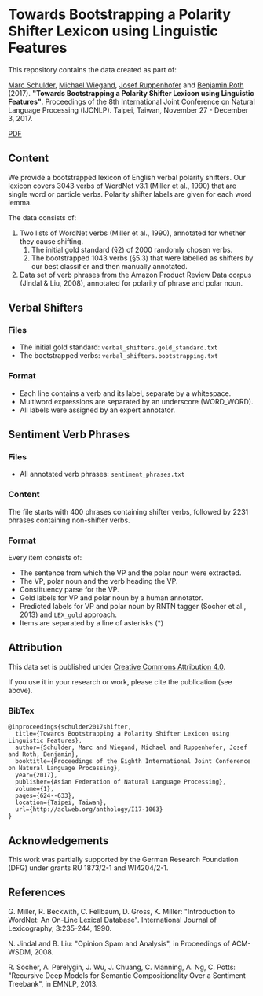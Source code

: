 # Towards Bootstrapping a Polarity Shifter Lexicon using Linguistic Features
This repository contains the data created as part of:

[Marc Schulder](http://marc.schulder.info), [Michael Wiegand](http://www.coli.uni-saarland.de/~miwieg/), [Josef Ruppenhofer](http://ruppenhofer.de/) and [Benjamin Roth](https://sites.google.com/site/rothbenj/) (2017). **"Towards Bootstrapping a Polarity Shifter Lexicon using Linguistic Features"**. Proceedings of the 8th International Joint Conference on Natural Language Processing (IJCNLP). Taipei, Taiwan, November 27 - December 3, 2017.

[PDF](http://aclweb.org/anthology/I17-1063)

## Content
We provide a bootstrapped lexicon of English verbal polarity shifters.
Our lexicon covers 3043 verbs of WordNet v3.1 (Miller et al., 1990) that are single word or particle verbs.
Polarity shifter labels are given for each word lemma.

The data consists of:
1. Two lists of WordNet verbs (Miller et al., 1990), annotated for whether they cause shifting.
    1. The initial gold standard (§2) of 2000 randomly chosen verbs.
    2. The bootstrapped 1043 verbs (§5.3) that were labelled as shifters by our best classifier and then manually annotated.
2. Data set of verb phrases from the Amazon Product Review Data corpus (Jindal & Liu, 2008), annotated for polarity of phrase and polar noun.


## Verbal Shifters
### Files
  - The initial gold standard: `verbal_shifters.gold_standard.txt`
  - The bootstrapped verbs: `verbal_shifters.bootstrapping.txt`

### Format
- Each line contains a verb and its label, separate by a whitespace.
- Multiword expressions are separated by an underscore (WORD_WORD).
- All labels were assigned by an expert annotator.

## Sentiment Verb Phrases
### Files
- All annotated verb phrases: `sentiment_phrases.txt`

### Content
The file starts with 400 phrases containing shifter verbs, followed by 2231 phrases containing non-shifter verbs.
### Format
Every item consists of:
- The sentence from which the VP and the polar noun were extracted.
- The VP, polar noun and the verb heading the VP.
- Constituency parse for the VP.
- Gold labels for VP and polar noun by a human annotator.
- Predicted labels for VP and polar noun by RNTN tagger (Socher et al., 2013) and `LEX_gold` approach.
- Items are separated by a line of asterisks (*)

## Attribution
This data set is published under [Creative Commons Attribution 4.0](https://github.com/uds-lsv/bootstrapped-lexicon-of-english-verbal-polarity-shifters/blob/master/LICENSE).

If you use it in your research or work, please cite the publication (see above).

### BibTex
```
@inproceedings{schulder2017shifter,
  title={Towards Bootstrapping a Polarity Shifter Lexicon using Linguistic Features},
  author={Schulder, Marc and Wiegand, Michael and Ruppenhofer, Josef and Roth, Benjamin},
  booktitle={Proceedings of the Eighth International Joint Conference on Natural Language Processing},
  year={2017},
  publisher={Asian Federation of Natural Language Processing},
  volume={1},
  pages={624--633},
  location={Taipei, Taiwan},
  url={http://aclweb.org/anthology/I17-1063}
}
```

## Acknowledgements
This work was partially supported by the German Research Foundation (DFG) under grants RU 1873/2-1 and WI4204/2-1.

## References
G. Miller, R. Beckwith, C. Fellbaum, D. Gross, K. Miller: "Introduction to WordNet: An On-Line Lexical Database". International Journal of Lexicography, 3:235-244, 1990.

N. Jindal and B. Liu: "Opinion Spam and Analysis", in Proceedings of ACM-WSDM, 2008.

R. Socher, A. Perelygin, J. Wu, J. Chuang, C. Manning, A. Ng, C. Potts: "Recursive Deep Models for Semantic Compositionality Over a Sentiment Treebank", in EMNLP, 2013.
